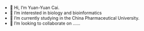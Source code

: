 - 👋 Hi, I’m Yuan-Yuan Cai.
- 👀 I’m interested in biology and bioinformatics
- 🌱 I’m currently studying in the China Pharmaceutical University. 
- 💞️ I’m looking to collaborate on ...... 

<!---
Nora1993C/Nora1993C is a ✨ special ✨ repository because its `README.md` (this file) appears on your GitHub profile.
You can click the Preview link to take a look at your changes.
--->
